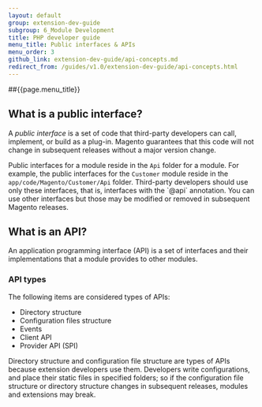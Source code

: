 ```yaml
---
layout: default
group: extension-dev-guide
subgroup: 6_Module Development
title: PHP developer guide
menu_title: Public interfaces & APIs
menu_order: 3
github_link: extension-dev-guide/api-concepts.md
redirect_from: /guides/v1.0/extension-dev-guide/api-concepts.html
---
```

##{{page.menu_title}}

<h2 id="public-interface">What is a public interface?</h2>
<p>A <i>public interface</i> is a set of code that third-party developers can call, implement, or build as a plug-in. Magento guarantees that this code will not change in subsequent releases without a major version change.</p>
<p>Public interfaces for a module reside in the <code>Api</code> folder for a module. For example, the public interfaces for the <code>Customer</code> module reside in the <code>app/code/Magento/Customer/Api</code> folder. Third-party developers should use only these interfaces, that is, interfaces with the `@api` annotation. You can use other interfaces but those may be modified or removed in subsequent Magento releases.
</p>
<h2 id="api-definition">What is an API?</h2>
<p>An application programming interface (API) is a set of interfaces and their implementations that a module provides to other modules.</p>
<h3 id="api-types">API types</h3>
<p>The following items are considered types of APIs:</p>
<ul>
   <li>Directory structure</li>
   <li>Configuration files structure</li>
   <li>Events</li>
   <li>Client API</li>
   <li>Provider API (SPI)</li>
</ul>
<p>Directory structure and configuration file structure are types of APIs because extension developers use them. Developers write configurations, and place their static files in specified folders; so if the configuration file structure or directory structure changes in subsequent releases, modules and extensions may break.</p>




